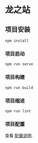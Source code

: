 # 龙之站

## 项目安装
```
npm install
```

### 项目启动
```
npm run serve
```

### 项目构建
```
npm run build
```

### 项目缩进
```
npm run lint
```

### 项目配置
查看 [配置说明](https://cli.vuejs.org/config/).
